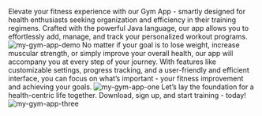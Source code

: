 Elevate your fitness experience with our Gym App - smartly designed for health enthusiasts seeking organization and efficiency in their training regimens.
Crafted with the powerful Java language, our app allows you to effortlessly add, manage, and track your personalized workout programs.
![my-gym-app-demo](https://github.com/OkaykOrhmn/MyGym/assets/106100553/d4aff826-d17d-4d02-9699-0696a3cf3e95)
No matter if your goal is to lose weight, increase muscular strength, or simply improve your overall health, our app will accompany you at every step of your journey.
With features like customizable settings, progress tracking, and a user-friendly and efficient interface, you can focus on what’s important - your fitness improvement and achieving your goals.
![my-gym-app-one](https://github.com/OkaykOrhmn/MyGym/assets/106100553/bd9977f7-ef22-429a-a821-9f2dc63015ba)
Let’s lay the foundation for a health-centric life together. Download, sign up, and start training - today!
![my-gym-app-three](https://github.com/OkaykOrhmn/MyGym/assets/106100553/95f63254-5eca-491c-a0ec-9cf8015c9cc8)
